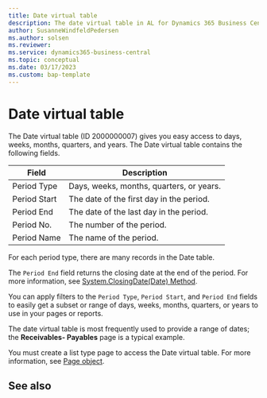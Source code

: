 ```yaml
---
title: Date virtual table
description: The date virtual table in AL for Dynamics 365 Business Central
author: SusanneWindfeldPedersen
ms.author: solsen
ms.reviewer: 
ms.service: dynamics365-business-central
ms.topic: conceptual
ms.date: 03/17/2023
ms.custom: bap-template
---
```


# Date virtual table

The Date virtual table (ID 2000000007) gives you easy access to days, weeks, months, quarters, and years. The Date virtual table contains the following fields.

| Field | Description |
|-------|-------------|
|Period Type |Days, weeks, months, quarters, or years.|
|Period Start| The date of the first day in the period.|
|Period End | The date of the last day in the period.|
|Period No.| The number of the period.|
|Period Name |The name of the period.|

For each period type, there are many records in the Date table. 

The `Period End` field returns the closing date at the end of the period. For more information, see [System.ClosingDate(Date) Method](methods-auto/system/system-closingdate-method.md).

You can apply filters to the `Period Type`, `Period Start`, and `Period End` fields to easily get a subset or range of days, weeks, months, quarters, or years to use in your pages or reports.

The date virtual table is most frequently used to provide a range of dates; the **Receivables- Payables** page is a typical example.

You must create a list type page to access the Date virtual table. For more information, see [Page object](devenv-page-object.md).


## See also